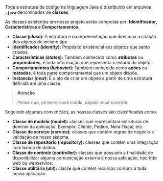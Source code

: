 Toda a estrutura de código na linguagem Java é distribuído em arquivos **`.java`** denominados de **classes**.

As classes existentes em nosso projeto serão composta por:
**Identificador, Características e Comportamentos.**

- **Classe (*class*):** A estrutura e ou representação que direciona a criação dos objetos de mesmo tipo
- **Identificador (*identity*):** Propósito existencial aos objetos que serão criados.
- **Características (*states*):** Também conhecido como **atributos** ou **propriedades**, é toda informação que representa o estado do objeto.
- **Comportamentos (*behavior*):** Também conhecido como **ações** ou **métodos**, é toda parte comportamental que um objeto dispõe.
- **Instanciar (*new*):** É o ato de criar um objeto a partir de uma estrutura definida em uma classe.

> **Atenção**
> 
> Pense que, primeiro você molda, depois você constrói.

Seguindo algumas convenções, as nossas classes são classificadas como:

- **Classe de modelo (model):** classes que representam estruturas de domínio da aplicação. Exemplo: Cliente, Pedido, Nota Fiscal, etc.
- **Classe de serviço (service):** classes que contém regras de negócio e validação de nosso sistema.
- **Classe de repositório (repository):** classes que contém uma integração com banco de dados.
- **Classe de controle (controller):** classes que possuem a finalidade de disponibilizar alguma comunicação externa à nossa aplicação, tipo http web ou webservice.
- **Classe utilitária (util):** classe que contém recursos comuns à toda nossa aplicação.